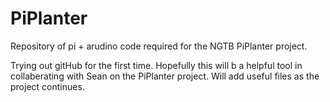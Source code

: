 # PiPlanter
Repository of pi + arudino code required for the NGTB PiPlanter project.

Trying out gitHub for the first time. Hopefully this will b a helpful tool in collaberating with Sean on the PiPlanter project. 
Will add useful files as the project continues.
